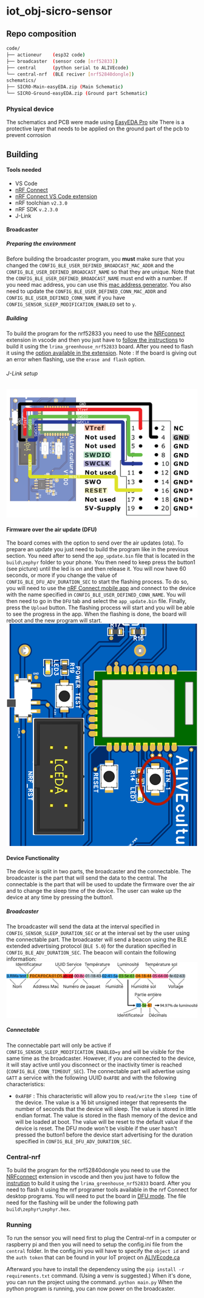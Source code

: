 # iot_obj-sicro-sensor

## Repo composition
```bash
code/
├── actioneur    (esp32 code)
├── broadcaster  (sensor code [nrf52833])
├── central      (python serial to ALIVEcode)
└── central-nrf  (BLE reciver [nrf52840dongle])
schematics/
├── SICRO-Main-easyEDA.zip (Main Schematic)
└── SICRO-Ground-easyEDA.zip (Ground part Schematic)
```
### Physical device
The schematics and PCB were made using [EasyEDA Pro](https://pro.easyeda.com/) site
There is a protective layer that needs to be applied on the ground part of the pcb to prevent corrosion

## Building

#### Tools needed
- VS Code
- [nRF Connect](https://www.nordicsemi.com/Products/Development-tools/nrf-connect-for-desktop)
- [nRF Connect VS Code extension](https://www.nordicsemi.com/Products/Development-tools/nRF-Connect-for-VS-Code)
- nRF toolchian `v2.3.0`
- nRF SDK `v.2.3.0`
- J-Link

#### Broadcaster

##### Preparing the environment
Before building the broadcaster program, you **must** make sure that you changed the `CONFIG_BLE_USER_DEFINED_BROADCAST_MAC_ADDR` and the `CONFIG_BLE_USER_DEFINED_BROADCAST_NAME` so that they are unique. Note that the `CONFIG_BLE_USER_DEFINED_BROADCAST_NAME` must end with a number. If you need mac address, you can use this [mac address generator](https://dnschecker.org/mac-address-generator.php). You also need to update the `CONFIG_BLE_USER_DEFINED_CONN_MAC_ADDR` and `CONFIG_BLE_USER_DEFINED_CONN_NAME` if you have `CONFIG_SENSOR_SLEEP_MODIFICATION_ENABLED` set to `y`.

##### Building
To build the program for the nrf52833 you need to use the [NRFconnect](https://www.nordicsemi.com/Products/Development-tools/nRF-Connect-for-VS-Code) extension in vscode and then you just have to [follow the instructions](https://nrfconnect.github.io/vscode-nrf-connect/get_started/build_app_ncs.html#how-to-build-an-application) to build it using the `lrima_greenhouse_nrf52833` board. After you need to flash it using the [option available in the extension](https://nrfconnect.github.io/vscode-nrf-connect/get_started/quick_debug.html#how-to-flash-an-application). Note : If the board is giving out an error when flashing, use the `erase and flash` option.

###### J-Link setup
![J-Link setup](doc/img/J-Link-Pin.png)

#### Firmware over the air update (DFU)
The board comes with the option to send over the air updates (ota). To prepare an update you just need to build the program like in the previous section. You need after to send the `app_update.bin` file that is located in the `build\zephyr` folder to your phone. You then need to keep press the button1 (see picture) until the led is on and then release it. You will now have 60 seconds, or more if you change the value of `CONFIG_BLE_DFU_ADV_DURATION_SEC` to start the flashing process. To do so, you will need to use the [nRF Connect mobile app](https://www.nordicsemi.com/Products/Development-tools/nrf-connect-for-mobile) and connect to the device with the name specified in `CONFIG_BLE_USER_DEFINED_CONN_NAME`. You will then need to go in the `DFU` tab and  select the `app_update.bin` file. Finally, press the `Upload` button. The flashing process will start and you will be able to see the progress in the app. When the flashing is done, the board will reboot and the new program will start.
![Button1](doc/img/Button1.png)

#### Device Functionality
The device is split in two parts, the broadcaster and the connectable. The broadcaster is the part that will send the data to the central. The connectable is the part that will be used to update the firmware over the air and to change the sleep time of the device. The user can wake up the device at any time by pressing the button1. 

##### Broadcaster
The broadcaster will send the data at the interval specified in `CONFIG_SENSOR_SLEEP_DURATION_SEC` or at the interval set by the user using the connectable part. The broadcaster will send a beacon using the BLE extended advertising protocol (`BLE 5.0`) for the duration specified in `CONFIG_BLE_ADV_DURATION_SEC`. The beacon will contain the following information:
![Broadcaster data.](doc/img/broadcaster-data.png)

##### Connectable
The connectable part will only be active if `CONFIG_SENSOR_SLEEP_MODIFICATION_ENABLED=y` and will be visible for the same time as the broadcaster. However, if you are connected to the device, it will stay active until you disconnect or the inactivity timer is reached (`CONFIG_BLE_CONN_TIMEOUT_SEC`). The connectable part will advertise using `GATT` a service with the following UUID `0xAFBE` and with the following characteristics:
- `0xAFBF` : This characteristic will allow you to `read/write` the `sleep time` of the device. The value is a 16 bit unsigned integer that represents the number of seconds that the device will sleep. The value is stored in little endian format. The value is stored in the flash memory of the device and will be loaded at boot. The value will be reset to the default value if the device is reset.
The DFU mode won't be visible if the user hasn't pressed the button1 before the device start advertising for the duration specified in `CONFIG_BLE_DFU_ADV_DURATION_SEC`.

### Central-nrf
To build the program for the nrf52840dongle you need to use the [NRFconnect](https://www.nordicsemi.com/Products/Development-tools/nRF-Connect-for-VS-Code) extension in vscode and then you just have to follow the [instrution](https://nrfconnect.github.io/vscode-nrf-connect/get_started/build_app_ncs.html#how-to-build-an-application) to build it using the `lrima_greenhouse_nrf52833` board. After you need to flash it using the nrf programer tools available in the nrf Connect for desktop programs. You will need to put the board in [DFU mode](https://infocenter.nordicsemi.com/index.jsp?topic=%2Fug_nrf52840_dongle%2FUG%2Fnrf52840_Dongle%2Fprogramming.html). The file need for the flashing will be under the following path `build\zephyr\zephyr.hex`.

### Running

To run the sensor you will need first to plug the Central-nrf in a computer or raspberry pi and then you will need to setup the config.ini file from the `central` folder. In the config.ini you will have to specify the `object id` and the `auth token` that can be found in your IoT project on [ALIVEcode.ca](ALIVEcode.ca)

Afterward you have to install the dependency using the `pip install -r requirements.txt` command. (Using a venv is suggested.)
When it's done, you can run the project using the command. `python main.py`
When the python program is running, you can now power on the broadcaster.
